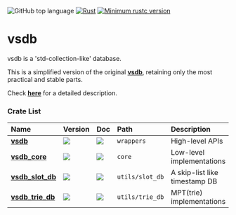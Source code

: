 ![GitHub top language](https://img.shields.io/github/languages/top/rust-util-collections/vsdb)
[![Rust](https://github.com/rust-util-collections/vsdb/actions/workflows/rust.yml/badge.svg)](https://github.com/rust-util-collections/vsdb/actions/workflows/rust.yml)
[![Minimum rustc version](https://img.shields.io/badge/rustc-1.81+-lightgray.svg)](https://github.com/rust-random/rand#rust-version-requirements)

# vsdb

vsdb is a 'std-collection-like' database.

This is a simplified version of the original [**vsdb**](https://crates.io/crates/vsdb/0.70.0), retaining only the most practical and stable parts.

Check [**here**](wrappers/README.md) for a detailed description.

### Crate List

|Name|Version|Doc|Path|Description|
|:-|:-|:-|:-|:-|
|[**vsdb**](wrappers)|[![](https://img.shields.io/crates/v/vsdb.svg)](https://crates.io/crates/vsdb)|[![](https://img.shields.io/badge/api-rustdoc-blue.svg)](https://docs.rs/vsdb)|`wrappers`|High-level APIs|
|[**vsdb_core**](core)|[![](https://img.shields.io/crates/v/vsdb_core.svg)](https://crates.io/crates/vsdb_core)|[![](https://img.shields.io/badge/api-rustdoc-blue.svg)](https://docs.rs/vsdb_core)|`core`|Low-level implementations|
|[**vsdb_slot_db**](utils/slot_db)|[![](https://img.shields.io/crates/v/vsdb_slot_db.svg)](https://crates.io/crates/vsdb_slot_db)|[![](https://img.shields.io/badge/api-rustdoc-blue.svg)](https://docs.rs/vsdb_slot_db)|`utils/slot_db`|A skip-list like timestamp DB|
|[**vsdb_trie_db**](utils/trie_db)|[![](https://img.shields.io/crates/v/vsdb_trie_db.svg)](https://crates.io/crates/vsdb_trie_db)|[![](https://img.shields.io/badge/api-rustdoc-blue.svg)](https://docs.rs/vsdb_trie_db)|`utils/trie_db`|MPT(trie) implementations|
